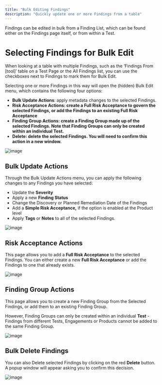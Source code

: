 ```yaml
---
title: "Bulk Editing Findings"
description: "Quickly update one or more Findings from a table"
---
```


Findings can be edited in bulk from a Finding List, which can be found either on the Findings page itself, or from within a Test. 



# Selecting Findings for Bulk Edit


When looking at a table with multiple Findings, such as the ‘Findings From \[tool]’ table on a Test Page or the All Findings list, you can use the checkboxes next to Findings to mark them for Bulk Edit. 



Selecting one or more Findings in this way will open the (hidden) Bulk Edit menu, which contains the following four options:


* **Bulk Update Actions**: apply metadata changes to the selected Findings.
* **Risk Acceptance Actions: create a Full Risk Acceptance to govern the selected Findings, or add the Findings to an existing Full Risk Acceptance**
* **Finding Group Actions: create a Finding Group made up of the selected Findings. Note that Finding Groups can only be created within an individual Test.**
* **Delete: delete the selected Findings. You will need to confirm this action in a new window.**


![image](images/Bulk_Editing_Findings.png)
## Bulk Update Actions


Through the Bulk Update Actions menu, you can apply the following changes to any Findings you have selected:


* Update the **Severity**
* Apply a new **Finding Status**
* Change the Discovery or Planned Remediation Date of the Findings
* Add a **Simple Risk Acceptance,** if the option is enabled at the Product level
* Apply **Tags** or **Notes** to all of the selected Findings.


![image](images/Bulk_Editing_Findings_2.png)

## Risk Acceptance Actions


This page allows you to add a **Full Risk Acceptance** to the selected Findings. You can either create a new **Full Risk Acceptance** or add the Findings to one that already exists.


![image](images/Bulk_Editing_Findings_3.png)

## Finding Group Actions


This page allows you to create a new Finding Group from the Selected Findings, or add them to an existing Finding Group.


However, Finding Groups can only be created within an individual **Test** \- Findings from different Tests, Engagements or Products cannot be added to the same Finding Group.



![image](images/Bulk_Editing_Findings_4.png)

## Bulk Delete Findings


You can also Delete selected Findings by clicking on the red **Delete** button. A popup window will appear asking you to confirm this decision.



![image](images/Bulk_Editing_Findings_5.png)

